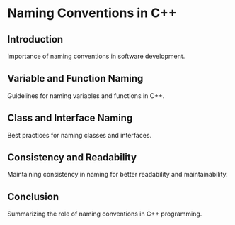 # Naming Conventions in C++

## Introduction
Importance of naming conventions in software development.

## Variable and Function Naming
Guidelines for naming variables and functions in C++.

## Class and Interface Naming
Best practices for naming classes and interfaces.

## Consistency and Readability
Maintaining consistency in naming for better readability and maintainability.

## Conclusion
Summarizing the role of naming conventions in C++ programming.
